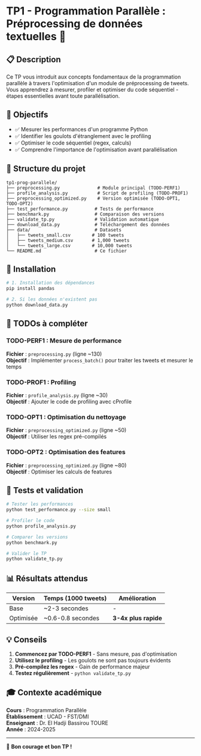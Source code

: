 # TP1 - Programmation Parallèle : Préprocessing de données textuelles 🚀

## 📋 Description

Ce TP vous introduit aux concepts fondamentaux de la programmation parallèle à travers l'optimisation d'un module de préprocessing de tweets. Vous apprendrez à mesurer, profiler et optimiser du code séquentiel - étapes essentielles avant toute parallélisation.

## 🎯 Objectifs

- ✅ Mesurer les performances d'un programme Python
- ✅ Identifier les goulots d'étranglement avec le profiling
- ✅ Optimiser le code séquentiel (regex, calculs)
- ✅ Comprendre l'importance de l'optimisation avant parallélisation

## 📁 Structure du projet

```
tp1-prog-parallele/
├── preprocessing.py              # Module principal (TODO-PERF1)
├── profile_analysis.py           # Script de profiling (TODO-PROF1)
├── preprocessing_optimized.py    # Version optimisée (TODO-OPT1, TODO-OPT2)
├── test_performance.py          # Tests de performance
├── benchmark.py                 # Comparaison des versions
├── validate_tp.py               # Validation automatique
├── download_data.py             # Téléchargement des données
├── data/                        # Datasets
│   ├── tweets_small.csv        # 100 tweets
│   ├── tweets_medium.csv       # 1,000 tweets
│   └── tweets_large.csv        # 10,000 tweets
└── README.md                    # Ce fichier

```

## 🚀 Installation

```bash
# 1. Installation des dépendances
pip install pandas

# 2. Si les données n'existent pas
python download_data.py
```

## 📝 TODOs à compléter

### TODO-PERF1 : Mesure de performance
**Fichier** : `preprocessing.py` (ligne ~130)  
**Objectif** : Implémenter `process_batch()` pour traiter les tweets et mesurer le temps

### TODO-PROF1 : Profiling  
**Fichier** : `profile_analysis.py` (ligne ~30)  
**Objectif** : Ajouter le code de profiling avec cProfile

### TODO-OPT1 : Optimisation du nettoyage
**Fichier** : `preprocessing_optimized.py` (ligne ~50)  
**Objectif** : Utiliser les regex pré-compilés

### TODO-OPT2 : Optimisation des features
**Fichier** : `preprocessing_optimized.py` (ligne ~80)  
**Objectif** : Optimiser les calculs de features

## 🧪 Tests et validation

```bash
# Tester les performances
python test_performance.py --size small

# Profiler le code
python profile_analysis.py

# Comparer les versions
python benchmark.py

# Valider le TP
python validate_tp.py
```

## 📊 Résultats attendus

| Version | Temps (1000 tweets) | Amélioration |
|---------|-------------------|--------------|
| Base | ~2-3 secondes | - |
| Optimisée | ~0.6-0.8 secondes | **3-4x plus rapide** |

## 💡 Conseils

1. **Commencez par TODO-PERF1** - Sans mesure, pas d'optimisation
2. **Utilisez le profiling** - Les goulots ne sont pas toujours évidents
3. **Pré-compilez les regex** - Gain de performance majeur
4. **Testez régulièrement** - `python validate_tp.py`

## 🎓 Contexte académique

**Cours** : Programmation Parallèle  
**Établissement** : UCAD - FST/DMI  
**Enseignant** : Dr. El Hadji Bassirou TOURE  
**Année** : 2024-2025

---

💪 **Bon courage et bon TP !**
